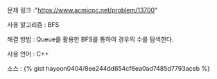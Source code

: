 문제 링크 :"https://www.acmicpc.net/problem/13700"

사용 알고리즘 : BFS

해결 방법 : Queue를 활용한 BFS를 통하여 경우의 수를 탐색한다.

사용 언어 : C++

소스 :
{% gist hayoon0404/8ee244dd654cf6ea0ad7485d7793aceb %}
